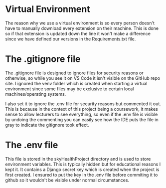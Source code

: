 # Virtual Environment 

The reason why we use a virtual environment is so every person doesn't have to manually download every extension on their machine. This is done so if that extension is updated down the line it won't make a difference since we have defined our versions in the Requirements.txt file.

# The .gitignore file

The .gitignore file is designed to ignore files for security reasons or otherwise, so while you see it on VS Code it isn't visible on the GitHub repo site. I ignored the venv folder which is created when starting a virtual environment since some files may be exclusive to certain local machines/operating systems.        
        
I also set it to ignore the .env file for security reasons but commented it out. This is because in the context of this project being a coursework, it makes sense to allow lecturers to see everything, so even if the .env file is visible by undoing the commenting you can easily see how the IDE puts the file in gray to indicate the gitignore took effect.        
      
# The .env file     
          
This file is stored in the skyHealthProject directory and is used to store environment variables. This is typically hidden but for educational reasons I kept it. It contains a Django secret key which is created when the project is first created. I ensured to put the key in the .env file before commiting it to github so it wouldn't be visible under normal circumstances. 
